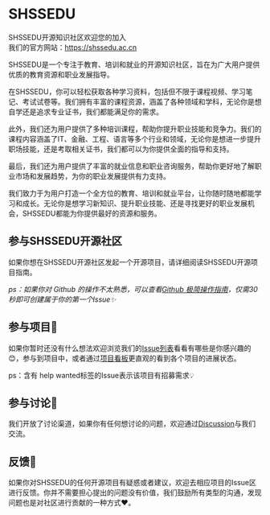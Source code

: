 # SHSSEDU

SHSSEDU开源知识社区欢迎您的加入  
我们的官方网站：https://shssedu.ac.cn

SHSSEDU是一个专注于教育、培训和就业的开源知识社区，旨在为广大用户提供优质的教育资源和职业发展指导。

在SHSSEDU，你可以轻松获取各种学习资料，包括但不限于课程视频、学习笔记、考试试卷等。我们拥有丰富的课程资源，涵盖了各种领域和学科，无论你是想自学还是追求专业证书，我们都能满足你的需求。

此外，我们还为用户提供了多种培训课程，帮助你提升职业技能和竞争力。我们的课程内容涵盖了IT、金融、工程、语言等多个行业和领域，无论你是想进一步提升职场技能，还是考取相关证书，我们都可以为你提供全面的指导和支持。

最后，我们还为用户提供了丰富的就业信息和职业咨询服务，帮助你更好地了解职业市场和发展趋势，为你的职业发展提供有力支持。

我们致力于为用户打造一个全方位的教育、培训和就业平台，让你随时随地都能学习和成长。无论你是想学习新知识、提升职业技能、还是寻找更好的职业发展机会，SHSSEDU都能为你提供最好的资源和服务。


## 参与SHSSEDU开源社区
如果你想在SHSSEDU开源社区发起一个开源项目，请详细阅读SHSSEDU开源项目指南。

*ps：如果你对 Github 的操作不太熟悉，可以查看[Github 极简操作指南](https://github.com/SHSSEDU/SHSSEDU/blob/main/GITHUB.md)，仅需30秒即可创建属于你的第一个Issue✨*


## 参与项目💓
如果你暂时还没有什么想法欢迎浏览我们的[Issue列表](https://github.com/SHSSEDU/SHSSEDU/issues)看看有哪些是你感兴趣的😊，参与到项目中，或者通过[项目看板](https://github.com/SHSSEDU/SHSSEDU/projects)更直观的看到各个项目的进展状态。

ps：含有 help wanted标签的Issue表示该项目有招募需求💡

## 参与讨论💬
我们开放了讨论渠道，如果你有任何想讨论的问题，欢迎通过[Discussion](https://github.com/SHSSEDU/SHSSEDU/discussions)与我们交流。

## 反馈🐛
如果你对SHSSEDU的任何开源项目有疑惑或者建议，欢迎去相应项目的Issue区进行反馈。你并不需要担心提出的问题没有价值，我们鼓励所有类型的沟通，发现问题也是对社区进行贡献的一种方式❤️。



